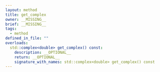 ```yaml
---
layout: method
title: get_complex
owner: __MISSING__
brief: __MISSING__
tags:
  - method
defined_in_file: ""
overloads:
  std::complex<double> get_complex() const:
    description: __OPTIONAL__
    return: __OPTIONAL__
    signature_with_names: std::complex<double> get_complex() const
---
```

